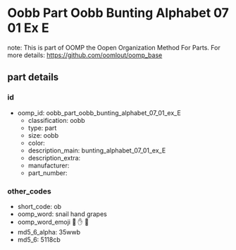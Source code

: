 # Oobb Part Oobb Bunting Alphabet 07 01 Ex E  

note: This is part of OOMP the Oopen Organization Method For Parts. For more details: https://github.com/oomlout/oomp_base

##  part details





### id
* oomp_id: oobb_part_oobb_bunting_alphabet_07_01_ex_E
  * classification: oobb
  * type: part
  * size: oobb
  * color: 
  * description_main: bunting_alphabet_07_01_ex_E
  * description_extra: 
  * manufacturer: 
  * part_number: 

### other_codes
* short_code: ob
* oomp_word: snail hand grapes
* oomp_word_emoji :snail: :hand: :grapes:
* md5_6_alpha: 35wwb
* md5_6: 5118cb